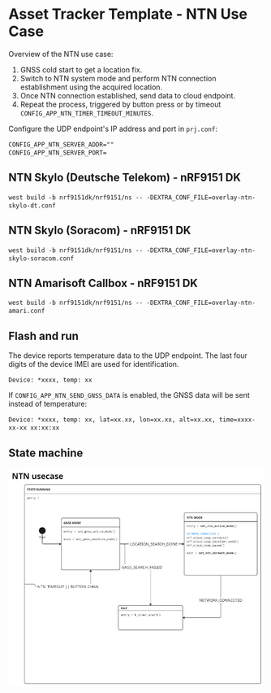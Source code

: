# Asset Tracker Template - NTN Use Case

Overview of the NTN use case:

1. GNSS cold start to get a location fix.
2. Switch to NTN system mode and perform NTN connection establishment using the acquired location.
3. Once NTN connection established, send data to cloud endpoint.
4. Repeat the process, triggered by button press or by timeout `CONFIG_APP_NTN_TIMER_TIMEOUT_MINUTES`.

Configure the UDP endpoint's IP address and port in `prj.conf`:

```shell
CONFIG_APP_NTN_SERVER_ADDR=""
CONFIG_APP_NTN_SERVER_PORT=
```

## NTN Skylo (Deutsche Telekom) - nRF9151 DK

```shell
west build -b nrf9151dk/nrf9151/ns -- -DEXTRA_CONF_FILE=overlay-ntn-skylo-dt.conf
```

## NTN Skylo (Soracom) - nRF9151 DK

```shell
west build -b nrf9151dk/nrf9151/ns -- -DEXTRA_CONF_FILE=overlay-ntn-skylo-soracom.conf
```

## NTN Amarisoft Callbox - nRF9151 DK

```shell
west build -b nrf9151dk/nrf9151/ns -- -DEXTRA_CONF_FILE=overlay-ntn-amari.conf
```

## Flash and run

The device reports temperature data to the UDP endpoint. The last four digits of the device IMEI are used for identification.

```shell
Device: *xxxx, temp: xx
```

If `CONFIG_APP_NTN_SEND_GNSS_DATA` is enabled, the GNSS data will be sent instead of temperature:

```shell
Device: *xxxx, temp: xx, lat=xx.xx, lon=xx.xx, alt=xx.xx, time=xxxx-xx-xx xx:xx:xx
```

## State machine
![System overview](docs/images/ntn_state_machine.png)
